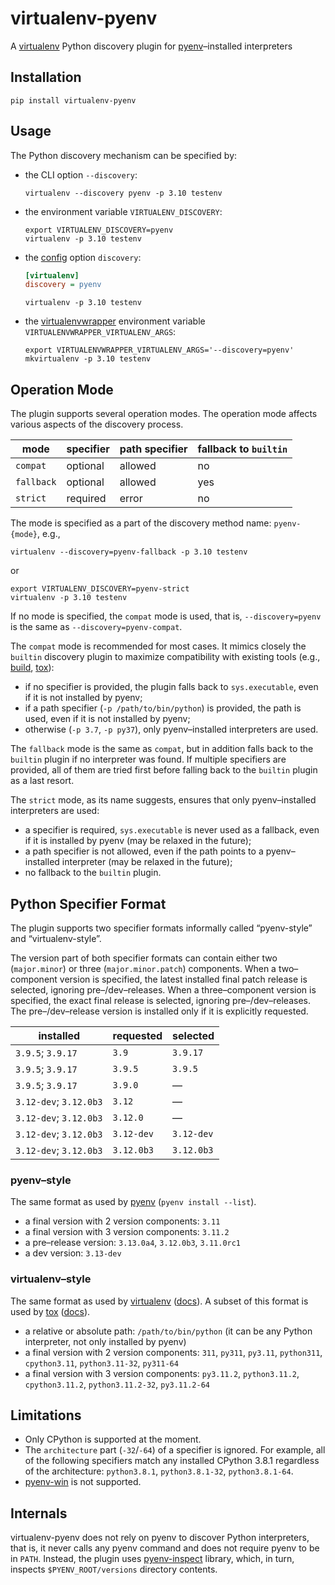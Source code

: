 # virtualenv-pyenv

A [virtualenv][virtualenv] Python discovery plugin for [pyenv][pyenv]–installed interpreters

## Installation

```shell
pip install virtualenv-pyenv
```

## Usage

The Python discovery mechanism can be specified by:

* the CLI option `--discovery`:
  ```shell
  virtualenv --discovery pyenv -p 3.10 testenv
  ```

* the environment variable `VIRTUALENV_DISCOVERY`:
  ```shell
  export VIRTUALENV_DISCOVERY=pyenv
  virtualenv -p 3.10 testenv
  ```

* the [config][virtualenv-docs-config-file] option `discovery`:
  ```ini
  [virtualenv]
  discovery = pyenv
  ```

  ```shell
  virtualenv -p 3.10 testenv
  ```

* the [virtualenvwrapper][virtualenvwrapper] environment variable `VIRTUALENVWRAPPER_VIRTUALENV_ARGS`:
  ```shell
  export VIRTUALENVWRAPPER_VIRTUALENV_ARGS='--discovery=pyenv'
  mkvirtualenv -p 3.10 testenv
  ```

## Operation Mode

The plugin supports several operation modes. The operation mode affects various aspects of the discovery process.

|mode      |specifier|path specifier|fallback to `builtin`|
|----------|---------|--------------|---------------------|
|`compat`  |optional |allowed       |no                   |
|`fallback`|optional |allowed       |yes                  |
|`strict`  |required |error         |no                   |

The mode is specified as a part of the discovery method name: `pyenv-{mode}`, e.g.,

```shell
virtualenv --discovery=pyenv-fallback -p 3.10 testenv
```

or

```shell
export VIRTUALENV_DISCOVERY=pyenv-strict
virtualenv -p 3.10 testenv
```

If no mode is specified, the `compat` mode is used, that is, `--discovery=pyenv` is the same as `--discovery=pyenv-compat`.

The `compat` mode is recommended for most cases. It mimics closely the `builtin` discovery plugin to maximize compatibility with existing tools (e.g., [build][build], [tox][tox]):

* if no specifier is provided, the plugin falls back to `sys.executable`, even if it is not installed by pyenv;
* if a path specifier (`-p /path/to/bin/python`) is provided, the path is used, even if it is not installed by pyenv;
* otherwise (`-p 3.7`, `-p py37`), only pyenv–installed interpreters are used.

The `fallback` mode is the same as `compat`, but in addition falls back to the `builtin` plugin if no interpreter was found. If multiple specifiers are provided, all of them are tried first before falling back to the `builtin` plugin as a last resort.

The `strict` mode, as its name suggests, ensures that only pyenv–installed interpreters are used:

* a specifier is required, `sys.executable` is never used as a fallback, even if it is installed by pyenv (may be relaxed in the future);
* a path specifier is not allowed, even if the path points to a pyenv–installed interpreter (may be relaxed in the future);
* no fallback to the `builtin` plugin.

## Python Specifier Format

The plugin supports two specifier formats informally called “pyenv-style” and “virtualenv-style”.

The version part of both specifier formats can contain either two (`major.minor`) or three (`major.minor.patch`) components. When a two–component version is specified, the latest installed final patch release is selected, ignoring pre–/dev–releases. When a three–component version is specified, the exact final release is selected, ignoring pre–/dev–releases. The pre–/dev–release version is installed only if it is explicitly requested.

|installed             |requested |selected  |
|----------------------|----------|----------|
|`3.9.5`; `3.9.17`     |`3.9`     |`3.9.17`  |
|`3.9.5`; `3.9.17`     |`3.9.5`   |`3.9.5`   |
|`3.9.5`; `3.9.17`     |`3.9.0`   |—         |
|`3.12-dev`; `3.12.0b3`|`3.12`    |—         |
|`3.12-dev`; `3.12.0b3`|`3.12.0`  |—         |
|`3.12-dev`; `3.12.0b3`|`3.12-dev`|`3.12-dev`|
|`3.12-dev`; `3.12.0b3`|`3.12.0b3`|`3.12.0b3`|

### pyenv–style

The same format as used by [pyenv][pyenv] (`pyenv install --list`).

* a final version with 2 version components: `3.11`
* a final version with 3 version components: `3.11.2`
* a pre–release version: `3.13.0a4`, `3.12.0b3`, `3.11.0rc1`
* a dev version: `3.13-dev`

### virtualenv–style

The same format as used by [virtualenv][virtualenv] ([docs][virtualenv-docs-specifier-format]). A subset of this format is used by [tox][tox] ([docs][tox-docs-testenv-factors]).

* a relative or absolute path: `/path/to/bin/python` (it can be any Python interpreter, not only installed by pyenv)
* a final version with 2 version components: `311`, `py311`, `py3.11`, `python311`, `cpython3.11`, `python3.11-32`, `py311-64`
* a final version with 3 version components: `py3.11.2`, `python3.11.2`, `cpython3.11.2`, `python3.11.2-32`, `py3.11.2-64`

## Limitations

* Only CPython is supported at the moment.
* The `architecture` part (`-32`/`-64`) of a specifier is ignored. For example, all of the following specifiers match any installed CPython 3.8.1 regardless of the architecture: `python3.8.1`, `python3.8.1-32`, `python3.8.1-64`.
* [pyenv-win][pyenv-win] is not supported.

## Internals

virtualenv-pyenv does not rely on pyenv to discover Python interpreters, that is, it never calls any pyenv command and does not require pyenv to be in `PATH`. Instead, the plugin uses [pyenv-inspect][pyenv-inspect] library, which, in turn, inspects `$PYENV_ROOT/versions` directory contents.


[virtualenv]: https://virtualenv.pypa.io/
[pyenv]: https://github.com/pyenv/pyenv
[virtualenvwrapper]: https://virtualenvwrapper.readthedocs.io/en/latest/
[tox]: https://tox.wiki/en/latest/
[pyenv-inspect]: https://github.com/un-def/pyenv-inspect
[pyenv-win]: https://github.com/pyenv-win/pyenv-win
[build]: https://github.com/pypa/build
[virtualenv-docs-config-file]: https://virtualenv.pypa.io/en/latest/cli_interface.html#configuration-file
[virtualenv-docs-specifier-format]: https://virtualenv.pypa.io/en/latest/user_guide.html#python-discovery
[tox-docs-testenv-factors]: https://tox.wiki/en/latest/user_guide.html#test-environments
